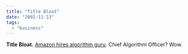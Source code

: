 ```yaml
---
title: "Title Bloat"
date: "2002-11-13"
tags: 
  - "business"
---
```


**Title Bloat.** [Amazon hires algorithm guru](http://www.businessweek.com/technology/cnet/stories/965068.htm). Chief Algorithm Officer? Wow.
